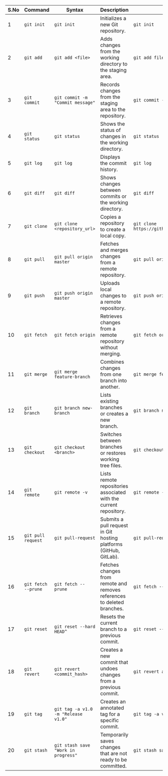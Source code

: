 | S.No | Command                 | Syntax                            | Description                                       | Example                                            |
|------|-------------------------|-----------------------------------|---------------------------------------------------|----------------------------------------------------|
| 1    | `git init`              | `git init`                        | Initializes a new Git repository.                  | `git init`                                         |
| 2    | `git add`               | `git add <file>`                  | Adds changes from the working directory to the staging area. | `git add filename`                                 |
| 3    | `git commit`            | `git commit -m "Commit message"`  | Records changes from the staging area to the repository. | `git commit -m "Initial commit"`                   |
| 4    | `git status`            | `git status`                      | Shows the status of changes in the working directory. | `git status`                                       |
| 5    | `git log`               | `git log`                         | Displays the commit history.                      | `git log`                                          |
| 6    | `git diff`              | `git diff`                        | Shows changes between commits or the working directory. | `git diff`                                         |
| 7    | `git clone`             | `git clone <repository_url>`      | Copies a repository to create a local copy.       | `git clone https://github.com/example/repo.git`   |
| 8    | `git pull`              | `git pull origin master`          | Fetches and merges changes from a remote repository. | `git pull origin master`                           |
| 9    | `git push`              | `git push origin master`          | Uploads local changes to a remote repository.     | `git push origin master`                           |
| 10   | `git fetch`             | `git fetch origin`                | Retrieves changes from a remote repository without merging. | `git fetch origin`                                |
| 11   | `git merge`             | `git merge feature-branch`        | Combines changes from one branch into another.    | `git merge feature-branch`                         |
| 12   | `git branch`            | `git branch new-branch`           | Lists existing branches or creates a new branch. | `git branch new-feature`                           |
| 13   | `git checkout`          | `git checkout <branch>`           | Switches between branches or restores working tree files. | `git checkout feature-branch`                     |
| 14   | `git remote`            | `git remote -v`                   | Lists remote repositories associated with the current repository. | `git remote -v`                                    |
| 15   | `git pull request`      | `git pull-request`                | Submits a pull request in Git hosting platforms (GitHub, GitLab). | `git pull-request`                                |
| 16   | `git fetch --prune`     | `git fetch --prune`               | Fetches changes from remote and removes references to deleted branches. | `git fetch --prune`                               |
| 17   | `git reset`             | `git reset --hard HEAD^`          | Resets the current branch to a previous commit.   | `git reset --hard HEAD^`                           |
| 18   | `git revert`            | `git revert <commit_hash>`        | Creates a new commit that undoes changes from a previous commit. | `git revert abc123`                               |
| 19   | `git tag`               | `git tag -a v1.0 -m "Release v1.0"` | Creates an annotated tag for a specific commit.  | `git tag -a v1.0 -m "Release v1.0"`                 |
| 20   | `git stash`             | `git stash save "Work in progress"` | Temporarily saves changes that are not ready to be committed. | `git stash save "Work in progress"`               |
